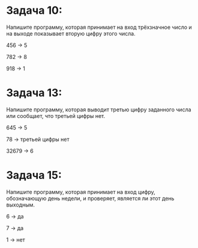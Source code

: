 # Задача 10: 
Напишите программу, которая принимает на вход трёхзначное число и на выходе показывает вторую цифру этого числа.

456 -> 5

782 -> 8

918 -> 1

# Задача 13: 
Напишите программу, которая выводит третью цифру заданного числа или сообщает, что третьей цифры нет.

645 -> 5

78 -> третьей цифры нет

32679 -> 6

# Задача 15:
Напишите программу, которая принимает на вход цифру, обозначающую день недели, и проверяет, является ли этот день выходным.

6 -> да

7 -> да

1 -> нет
